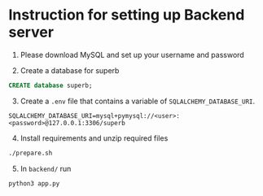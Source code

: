 # Instruction for setting up Backend server

1. Please download MySQL and set up your username and password

2. Create a database for superb

```sql
CREATE database superb;
```

3. Create a `.env` file that contains a variable of `SQLALCHEMY_DATABASE_URI`.

```
SQLALCHEMY_DATABASE_URI=mysql+pymysql://<user>:<password>@127.0.0.1:3306/superb
```

4. Install requirements and unzip required files

```bash
./prepare.sh
```

5. In `backend/` run

```bash
python3 app.py
```
